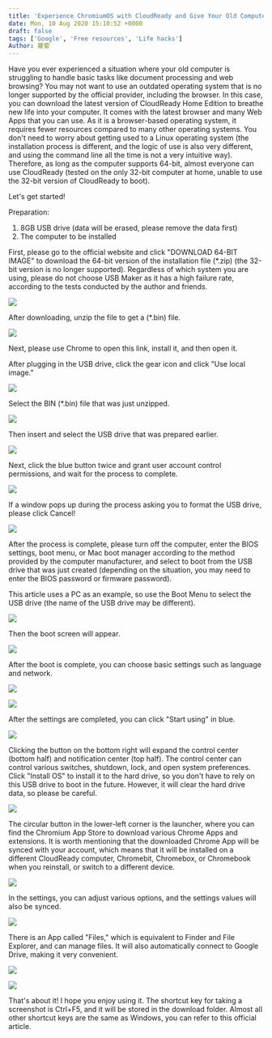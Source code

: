 ```yaml
---
title: 'Experience ChromiumOS with CloudReady and Give Your Old Computer a New Life!'
date: Mon, 10 Aug 2020 15:10:52 +0000
draft: false
tags: ['Google', 'Free resources', 'Life hacks']
Author: 蘿蔔
---
```


Have you ever experienced a situation where your old computer is struggling to handle basic tasks like document processing and web browsing? You may not want to use an outdated operating system that is no longer supported by the official provider, including the browser. In this case, you can download the latest version of CloudReady Home Edition to breathe new life into your computer. It comes with the latest browser and many Web Apps that you can use. As it is a browser-based operating system, it requires fewer resources compared to many other operating systems. You don't need to worry about getting used to a Linux operating system (the installation process is different, and the logic of use is also very different, and using the command line all the time is not a very intuitive way). Therefore, as long as the computer supports 64-bit, almost everyone can use CloudReady (tested on the only 32-bit computer at home, unable to use the 32-bit version of CloudReady to boot).

Let's get started!

Preparation:

1. 8GB USB drive (data will be erased, please remove the data first)
2. The computer to be installed

First, please go to the official website and click "DOWNLOAD 64-BIT IMAGE" to download the 64-bit version of the installation file (\*.zip) (the 32-bit version is no longer supported). Regardless of which system you are using, please do not choose USB Maker as it has a high failure rate, according to the tests conducted by the author and friends.

![](https://static-a1.steveyi.net/media/blog/2020081014045049.png)

After downloading, unzip the file to get a (\*.bin) file.

![](https://static-a1.steveyi.net/media/blog/2020081014081737.png)

Next, please use Chrome to open this link, install it, and then open it.

After plugging in the USB drive, click the gear icon and click "Use local image."

![](https://static-a1.steveyi.net/media/blog/2020081014111649.png)

Select the BIN (\*.bin) file that was just unzipped.

![](https://static-a1.steveyi.net/media/blog/2020081014135411.png)

Then insert and select the USB drive that was prepared earlier.

![](https://static-a1.steveyi.net/media/blog/2020081014150721.png)

Next, click the blue button twice and grant user account control permissions, and wait for the process to complete.

![](https://static-a1.steveyi.net/media/blog/2020081014165917.png)

If a window pops up during the process asking you to format the USB drive, please click Cancel!

![](https://static-a1.steveyi.net/media/blog/2020081014261042.png)

After the process is complete, please turn off the computer, enter the BIOS settings, boot menu, or Mac boot manager according to the method provided by the computer manufacturer, and select to boot from the USB drive that was just created (depending on the situation, you may need to enter the BIOS password or firmware password).

This article uses a PC as an example, so use the Boot Menu to select the USB drive (the name of the USB drive may be different).

![](https://static-a1.steveyi.net/media/blog/2020081014475160-scaled.jpg)

Then the boot screen will appear.

![](https://static-a1.steveyi.net/media/blog/2020081014493026-scaled.jpg)

After the boot is complete, you can choose basic settings such as language and network.

![](https://static-a1.steveyi.net/media/blog/2020081014502140-scaled.jpg)

![](https://static-a1.steveyi.net/media/blog/2020081014503063.jpg)

After the settings are completed, you can click "Start using" in blue.

![](https://static-a1.steveyi.net/media/blog/2020081014521448.png)

Clicking the button on the bottom right will expand the control center (bottom half) and notification center (top half). The control center can control various switches, shutdown, lock, and open system preferences. Click "Install OS" to install it to the hard drive, so you don't have to rely on this USB drive to boot in the future. However, it will clear the hard drive data, so please be careful.

![](https://static-a1.steveyi.net/media/blog/2020081014532111.png)

The circular button in the lower-left corner is the launcher, where you can find the Chromium App Store to download various Chrome Apps and extensions. It is worth mentioning that the downloaded Chrome App will be synced with your account, which means that it will be installed on a different CloudReady computer, Chromebit, Chromebox, or Chromebook when you reinstall, or switch to a different device.

![](https://static-a1.steveyi.net/media/blog/2020081014561142.png)

In the settings, you can adjust various options, and the settings values will also be synced.

![](https://static-a1.steveyi.net/media/blog/2020081015000930.png)

There is an App called "Files," which is equivalent to Finder and File Explorer, and can manage files. It will also automatically connect to Google Drive, making it very convenient.

![](https://static-a1.steveyi.net/media/blog/2020081015012368.png)

![](https://static-a1.steveyi.net/media/blog/2020081015044386.png)

That's about it! I hope you enjoy using it. The shortcut key for taking a screenshot is Ctrl+F5, and it will be stored in the download folder. Almost all other shortcut keys are the same as Windows, you can refer to this official article.